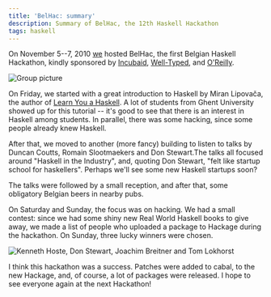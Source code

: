 ```yaml
---
title: 'BelHac: summary'
description: Summary of BelHac, the 12th Haskell Hackathon
tags: haskell
---
```


On November 5--7, 2010
[we](http://www.haskell.org/haskellwiki/Ghent_Functional_Programming_Group/)
hosted BelHac, the first Belgian Haskell Hackathon, kindly sponsored by
[Incubaid](http://www.incubaid.com), [Well-Typed](http://www.well-typed.com),
and [O'Reilly](http://www.oreilly.com).

![Group picture](/images/2010-11-09-group-picture.jpg)

On Friday, we started with a great introduction to Haskell by Miran Lipovača,
the author of [Learn You a Haskell](http://learnyouahaskell.com). A lot of
students from Ghent University showed up for this tutorial -- it's good to see
that there is an interest in Haskell among students. In parallel, there was some
hacking, since some people already knew Haskell.

After that, we moved to another (more fancy) building to listen to talks by
Duncan Coutts, Romain Slootmaekers and Don Stewart.The talks all focused around
"Haskell in the Industry", and, quoting Don Stewart, "felt like startup school
for haskellers". Perhaps we'll see some new Haskell startups soon?

The talks were followed by a small reception, and after that, some obligatory
Belgian beers in nearby pubs.

On Saturday and Sunday, the focus was on hacking. We had a small contest: since
we had some shiny new Real World Haskell books to give away, we made a list of
people who uploaded a package to Hackage during the hackathon. On Sunday, three
lucky winners were chosen.

![Kenneth Hoste, Don Stewart, Joachim Breitner and Tom Lokhorst](/images/2010-11-09-rwh-winners.jpg)

I think this hackathon was a success. Patches were added to cabal, to
the new Hackage, and, of course, a lot of packages were released. I
hope to see everyone again at the next Hackathon!
